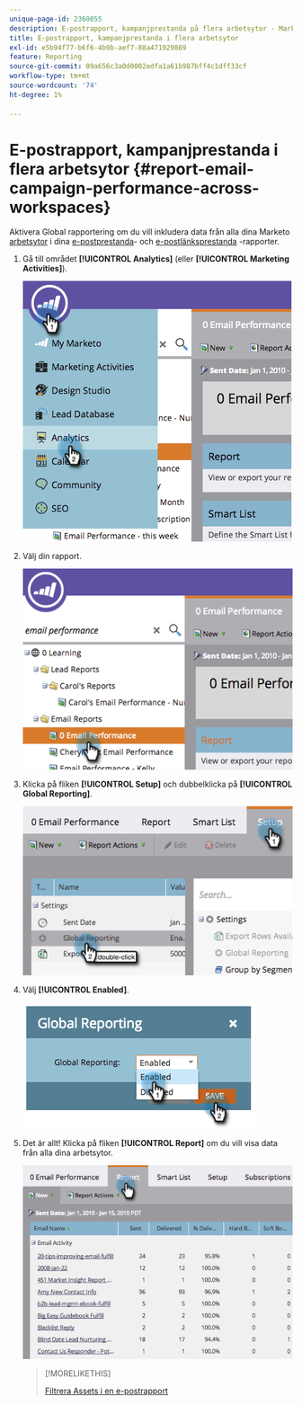```yaml
---
unique-page-id: 2360055
description: E-postrapport, kampanjprestanda på flera arbetsytor - Marketo Docs - produktdokumentation
title: E-postrapport, kampanjprestanda i flera arbetsytor
exl-id: e5b94f77-b6f6-4b9b-aef7-88a471929869
feature: Reporting
source-git-commit: 09a656c3a0d0002edfa1a61b987bff4c1dff33cf
workflow-type: tm+mt
source-wordcount: '74'
ht-degree: 1%

---
```


# E-postrapport, kampanjprestanda i flera arbetsytor {#report-email-campaign-performance-across-workspaces}

Aktivera Global rapportering om du vill inkludera data från alla dina Marketo [arbetsytor](/help/marketo/product-docs/administration/workspaces-and-person-partitions/create-a-new-workspace.md) i dina [e-postprestanda](/help/marketo/product-docs/email-marketing/email-programs/email-program-data/email-performance-report.md)- och [e-postlänksprestanda](/help/marketo/product-docs/email-marketing/email-programs/email-program-data/email-link-performance-report.md) -rapporter.

1. Gå till området **[!UICONTROL Analytics]** (eller **[!UICONTROL Marketing Activities]**).

   ![](assets/image2014-9-16-16-3a4-3a46.png)

1. Välj din rapport.

   ![](assets/image2014-9-16-16-3a4-3a51.png)

1. Klicka på fliken **[!UICONTROL Setup]** och dubbelklicka på **[!UICONTROL Global Reporting]**.

   ![](assets/image2014-9-16-16-3a4-3a58.png)

1. Välj **[!UICONTROL Enabled]**.

   ![](assets/image2014-9-16-16-3a5-3a4.png)

1. Det är allt! Klicka på fliken **[!UICONTROL Report]** om du vill visa data från alla dina arbetsytor.

   ![](assets/image2014-9-16-16-3a5-3a8.png)

   >[!MORELIKETHIS]
   >
   >[Filtrera Assets i en e-postrapport](/help/marketo/product-docs/reporting/basic-reporting/report-activity/filter-assets-in-an-email-report.md)
